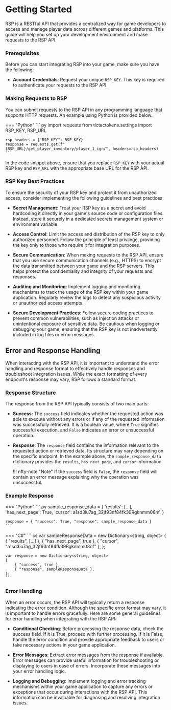 # Getting Started

RSP is a RESTful API that provides a centralized way for game developers to access and manage player data across different games and platforms. This guide will help you set up your development environment and make requests to the RSP API.

### Prerequisites

Before you can start integrating RSP into your game, make sure you have the following:

- **Account Credentials**: Request your unique `RSP_KEY`. This key is required to authenticate your requests to the RSP API.

### Making Requests to RSP

You can submit requests to the RSP API in any programming language that supports HTTP requests. An example using Python is provided below.

=== "Python"
    ``` py
    import requests
    from tictactokens.settings import RSP_KEY, RSP_URL

    rsp_headers = {"RSP_KEY": RSP_KEY}
    response = requests.get(f"{RSP_URL}/get_player_inventory/player_1_ign/", headers=rsp_headers)
    ```

In the code snippet above, ensure that you replace `RSP_KEY` with your actual RSP key and `RSP_URL` with the appropriate base URL for the RSP API.

### RSP Key Best Practices

To ensure the security of your RSP key and protect it from unauthorized access, consider implementing the following guidelines and best practices:

- **Secret Management**: Treat your RSP key as a secret and avoid hardcoding it directly in your game's source code or configuration files. Instead, store it securely in a dedicated secrets management system or environment variable.

- **Access Control**: Limit the access and distribution of the RSP key to only authorized personnel. Follow the principle of least privilege, providing the key only to those who require it for integration purposes.

- **Secure Communication**: When making requests to the RSP API, ensure that you use secure communication channels (e.g., HTTPS) to encrypt the data transmitted between your game and the RSP servers. This helps protect the confidentiality and integrity of your requests and responses.

- **Auditing and Monitoring**: Implement logging and monitoring mechanisms to track the usage of the RSP key within your game application. Regularly review the logs to detect any suspicious activity or unauthorized access attempts.

- **Secure Development Practices**: Follow secure coding practices to prevent common vulnerabilities, such as injection attacks or unintentional exposure of sensitive data. Be cautious when logging or debugging your game, ensuring that the RSP key is not inadvertently included in log files or error messages.

<!-- - Key Rotation: Periodically rotate your RSP key to mitigate the risk of compromise. Establish a key rotation policy and update the key at regular intervals or in response to any security incidents. -->

## Error and Response Handling

When interacting with the RSP API, it is important to understand the error handling and response format to effectively handle responses and troubleshoot integration issues. While the exact formatting of every endpoint's response may vary, RSP follows a standard format.

### Response Structure

The response from the RSP API typically consists of two main parts:

- **Success**: The `success` field indicates whether the requested action was able to execute without any errors or if any of the requested information was successfully retrieved. It is a boolean value, where `True` signifies successful execution, and `False` indicates an error or unsuccessful operation.

- **Response**: The `response` field contains the information relevant to the requested action or retrieved data. Its structure may vary depending on the specific endpoint. In the example above, the `sample_response_data` dictionary provides the `results`, `has_next_page`, and `cursor` information.

    !!! nfty-note "Note"
        If the `success` field is `False`, the `response` field will contain an error message explaining why the operation was unsuccessful.

### Example Response

=== "Python"
    ``` py
    sample_response_data = {
        'results': [...],
        'has_next_page': True,
        'cursor': a1sd3iu7ag_32jf93nf84fk39Rgknmm08nf,
    }

    response = { "success": True, "response": sample_response_data }
    ```
=== "C#"
    ``` cs
    var sampleResponseData = new Dictionary<string, object>
    {
        { "results", [...] },
        { "has_next_page", true },
        { "cursor", "a1sd3iu7ag_32jf93nf84fk39Rgknmm08nf" },
    };

    var response = new Dictionary<string, object>
    {
        { "success", true },
        { "response", sampleResponseData },
    };
    ```

### Error Handling

When an error occurs, the RSP API will typically return a response indicating the error condition. Although the specific error format may vary, it is important to handle errors gracefully. Here are some general guidelines for error handling when integrating with the RSP API:

- **Conditional Checking**: Before processing the response data, check the success field. If it is True, proceed with further processing. If it is False, handle the error condition and provide appropriate feedback to users or take necessary actions in your game application.

- **Error Messages**: Extract error messages from the response if available. Error messages can provide useful information for troubleshooting or displaying to users in case of errors. Incorporate these messages into your error handling logic.

- **Logging and Debugging**: Implement logging and error tracking mechanisms within your game application to capture any errors or exceptions that occur during interactions with the RSP API. This information can be invaluable for diagnosing and resolving integration issues.